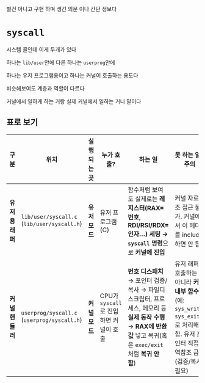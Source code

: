 별건 아니고 구현 하며 생긴 의문 이나 간단 정보다

# `syscall`

시스템 콜인데 이게 두개가 있다

하나는 `lib/user`안에 다른 하나는 `userprog`안에

하나는 유저 프로그램용이고 하나는 커널이 호출하는 용도다

비슷해보여도 계층과 역할이 다르다

커널에서 일하게 하는 거랑 실제 커널에서 일하는 거니 말이다


## 표로 보기

| 구분 | 위치  | 실행되는 곳    | 누가 호출?   | 하는 일    | 못 하는 일 / 주의         |
| ---------- | ---------------------- | --------- | ------------ | ---------- | -------------- |
| **유저용 래퍼** | `lib/user/syscall.c` (`lib/user/syscall.h`) | **유저 모드** | 유저 프로그램(C) | 함수처럼 보여도 실제로는 **레지스터(RAX=번호, RDI/RSI/RDX=인자…) 세팅 → `syscall` 명령**으로 **커널에 진입** | 커널 자료구조 접근 불가. 커널에서 이 헤더를 include하면 안 됨.                                                        |
| **커널 핸들러** | `userprog/syscall.c` (`userprog/syscall.h`) | **커널 모드** | CPU가 `syscall`로 진입하면 커널이 호출 | **번호 디스패치** → 포인터 검증/복사 → 파일디스크립터, 프로세스, 메모리 등 **실제 동작 수행** → **RAX에 반환값** 넣고 복귀(혹은 `exec/exit`처럼 **복귀 안 함**) | 유저 래퍼를 호출하는 게 아니라 **커널 내부 함수**(예: `sys_write`, `sys_exit`)로 처리해야 함. 유저 포인터 직접 역참조 금지(검증/복사 필요) |
